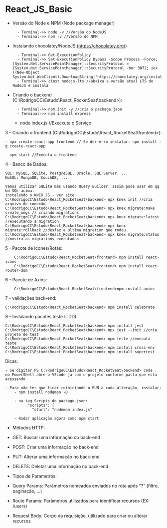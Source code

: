 # React_JS_Basic

- Versão do Node e NPM (Node package manager)

        - Terminal->> node -v //Versão do NodeJS 
        - Terminal->> npm -v //Versão do NPM 


- Instalando chocolatey/NodeJS (https://chocolatey.org/)

    	- Terminal->> Get-ExecutionPolicy
        - Terminal->> Set-ExecutionPolicy Bypass -Scope Process -Force; [System.Net.ServicePointManager]::SecurityProtocol = [System.Net.ServicePointManager]::SecurityProtocol -bor 3072; iex ((New-Object System.Net.WebClient).DownloadString('https://chocolatey.org/install.ps1'))
        - Terminal->> cinst nodejs-lts //abaixa a versão atual LTS do NodeJS e instala

- Criando o backend (C:\RodrigoCC\Estudo\React_RocketSeat\backend>):

        - Terminal->> npm init -y //Cria o package.json
        - Terminal->> npm install express
    
    - node index.js //Execxuta o Serviço

3 - Criando o frontend (C:\RodrigoCC\Estudo\React_RocketSeat\frontend>):

    - npx create-react-app frontend // Se der erro instalar: npm install -g create-react-app
    
    - npm start //Executa o frontend

 4 - Banco de Dados:
  
    SQL: MySQL, SQLite, PostgreSQL, Oracle, SQL Server, ...
    NoSQL: MongoDB, CouchDB, ...
   
    Vamos utilizar SQLite mas usando Query Builder, assim pode usar em qq bd SQL acima:
    instalando o KNEX.JS - ver site
    C:\RodrigoCC\Estudo\React_RocketSeat\backend> npx knex init //cria arquivo de conexão
    C:\RodrigoCC\Estudo\React_RocketSeat\backend> npx knex migrate:make create_ongs // criando migrations
    C:\RodrigoCC\Estudo\React_RocketSeat\backend> npx knex migrate:latest //executando a migration
    C:\RodrigoCC\Estudo\React_RocketSeat\backend> npx knex migrate:rollback //desfaz a ultima migration que rodou
    C:\RodrigoCC\Estudo\React_RocketSeat\backend> npx knex migrate:status //mostra as migrations executadas
	
5 - Pacote de Icones/Rotas:

		C:\RodrigoCC\Estudo\React_RocketSeat\frontend> npm install react-icons
		C:\RodrigoCC\Estudo\React_RocketSeat\frontend> npm install react-router-dom
		
6 - Pacote de Axios:		

		C:\RodrigoCC\Estudo\React_RocketSeat\frontend>npm install axios
		

7 - validações back-end:

	C:\RodrigoCC\Estudo\React_RocketSeat\backend> npm install celebrate
	
8 - Instalando pacotes teste (TDD):

	C:\RodrigoCC\Estudo\React_RocketSeat\backend> npm install jest	
	C:\RodrigoCC\Estudo\React_RocketSeat\backend> npx jest --init //cria projeto de test
	C:\RodrigoCC\Estudo\React_RocketSeat\backend> npm teste //executa teste
	C:\RodrigoCC\Estudo\React_RocketSeat\backend> npm install cross-env
	C:\RodrigoCC\Estudo\React_RocketSeat\backend> npm install supertest

Dicas:

    - Se digitar PS C:\RodrigoCC\Estudo\React_RocketSeat\backend> code .  no PowerShell abre o VScode ja com o projeto conforme pasta que esta acessando

    - Para não ter que ficar reiniciando o RUN a cada alteração, instalar:
        - npm install nodemon -D

        - na tag Scripts do package.json:
              "scripts": {
                "start": "nodemon index.js"

        - Rodar aplicação agora com: npm start

 *  Métodos HTTP:
 
 * GET: Buscar uma informação do back-end
 * POST: Criar uma informação no back-end
 * PUT: Alterar uma informação no back-end
 * DELETE: Deletar uma informação no back-end
 
 * Tipos de Parametros:
 
 * Query Params: Parâmetros nomeados enviados no rota após "?" (filtro, paginação, ...)
 * Route Params: Parâmetros utilizados para identificar recursos (EX: /users) 
 * Request Body: Corpo da requisição, utilizado para criar ou alterar recursos
